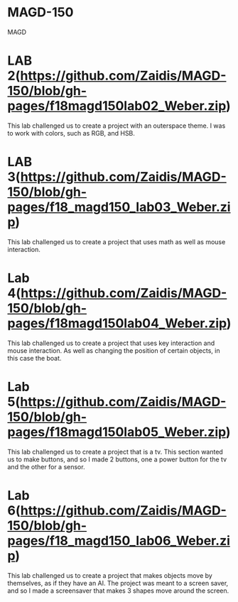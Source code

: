 # MAGD-150
MAGD 
# LAB 2(https://github.com/Zaidis/MAGD-150/blob/gh-pages/f18magd150lab02_Weber.zip)
  This lab challenged us to create a project with an outerspace theme. I was to work with colors, such as RGB, and HSB. 
# LAB 3(https://github.com/Zaidis/MAGD-150/blob/gh-pages/f18_magd150_lab03_Weber.zip)
  This lab challenged us to create a project that uses math as well as mouse interaction.
# Lab 4(https://github.com/Zaidis/MAGD-150/blob/gh-pages/f18magd150lab04_Weber.zip)
  This lab challenged us to create a project that uses key interaction and mouse interaction. As well as changing the position of                    certain objects, in this case the boat. 
# Lab 5(https://github.com/Zaidis/MAGD-150/blob/gh-pages/f18magd150lab05_Weber.zip)
  This lab challenged us to create a project that is a tv. This section wanted us to make buttons, and so I made 2 buttons, one a power button for the tv and the other for a sensor. 
# Lab 6(https://github.com/Zaidis/MAGD-150/blob/gh-pages/f18_magd150_lab06_Weber.zip)
  This lab challenged us to create a project that makes objects move by themselves, as if they have an AI. The project was meant to a screen saver, and so I made a screensaver that makes 3 shapes move around the screen. 
